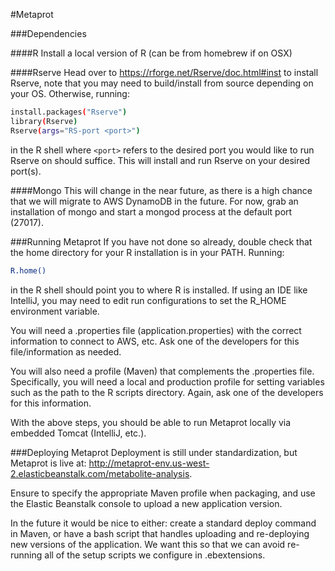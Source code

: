 #Metaprot

###Dependencies

####R
Install a local version of R (can be from homebrew if on OSX) 

####Rserve
Head over to https://rforge.net/Rserve/doc.html#inst to install Rserve,
note that you may need to build/install from source depending on your
OS. Otherwise, running:

```bash
install.packages("Rserve")
library(Rserve)
Rserve(args="RS-port <port>")
```

in the R shell where ```<port>``` refers to the desired port you would like to run Rserve on should suffice. This will install and run Rserve on your desired port(s).

####Mongo
This will change in the near future, as there is a high chance that
we will migrate to AWS DynamoDB in the future. For now, grab an installation
of mongo and start a mongod process at the default port (27017).

###Running Metaprot
If you have not done so already, double check that the home directory
for your R installation is in your PATH. Running:

```bash
R.home()
```

in the R shell should point you to where R is installed. If using an IDE
like IntelliJ, you may need to edit run configurations to set the R_HOME
environment variable.

You will need a .properties file (application.properties) with the correct
information to connect to AWS, etc. Ask one of the developers for this file/information
as needed.

You will also need a profile (Maven) that complements the .properties file. Specifically,
you will need a local and production profile for setting variables such as the path
to the R scripts directory. Again, ask one of the developers for this information.

With the above steps, you should be able to run Metaprot locally via
embedded Tomcat (IntelliJ, etc.).

###Deploying Metaprot
Deployment is still under standardization, but Metaprot is live at: 
http://metaprot-env.us-west-2.elasticbeanstalk.com/metabolite-analysis.

Ensure to specify the appropriate Maven profile when packaging, and 
use the Elastic Beanstalk console to upload a new application version.

In the future it would be nice to either: create a standard deploy
command in Maven, or have a bash script that handles uploading and
re-deploying new versions of the application. We want this so that we
can avoid re-running all of the setup scripts we configure in .ebextensions.